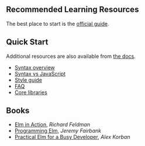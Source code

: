 ## Recommended Learning Resources

The best place to start is the [official guide](https://guide.elm-lang.org/).

## Quick Start

Additional resources are also available from [the docs](http://elm-lang.org/docs).

- [Syntax overview](http://elm-lang.org/docs/syntax)
- [Syntax vs JavaScript](http://elm-lang.org/docs/from-javascript)
- [Style guide](http://elm-lang.org/docs/style-guide)
- [FAQ](http://elm-community.github.io/elm-faq/)
- [Core libraries](https://package.elm-lang.org/packages/elm/core/latest/)

## Books

- [Elm in Action](https://www.manning.com/books/elm-in-action), _Richard Feldman_
- [Programming Elm](https://pragprog.com/book/jfelm/programming-elm), _Jeremy Fairbank_
- [Practical Elm for a Busy Developer](https://korban.net/elm/book/), _Alex Korban_
